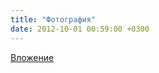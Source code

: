 ```yaml
---
title: "Фотография"
date: 2012-10-01 00:59:00 +0300
---
```



[Вложение](https://vk.com/photo41076938_290400198)
